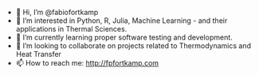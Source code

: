 - 👋 Hi, I’m @fabiofortkamp
- 👀 I’m interested in Python, R, Julia, Machine Learning - and their applications in Thermal Sciences.
- 🌱 I’m currently learning proper software testing and development.
- 💞️ I’m looking to collaborate on projects related to Thermodynamics and Heat Transfer
- 📫 How to reach me: http://fpfortkamp.com
<!---
fabiofortkamp/fabiofortkamp is a ✨ special ✨ repository because its `README.md` (this file) appears on your GitHub profile.
You can click the Preview link to take a look at your changes.
--->
